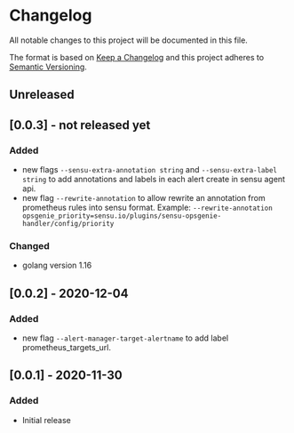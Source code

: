 # Changelog
All notable changes to this project will be documented in this file.

The format is based on [Keep a Changelog](http://keepachangelog.com/en/1.0.0/)
and this project adheres to [Semantic
Versioning](http://semver.org/spec/v2.0.0.html).

## Unreleased

## [0.0.3] - not released yet

### Added
- new flags `--sensu-extra-annotation string` and `--sensu-extra-label string` to add annotations and labels in each alert create in sensu agent api.
- new flag `--rewrite-annotation` to allow rewrite an annotation from prometheus rules into sensu format. Example: `--rewrite-annotation opsgenie_priority=sensu.io/plugins/sensu-opsgenie-handler/config/priority`

### Changed
- golang version 1.16

## [0.0.2] - 2020-12-04

### Added
- new flag `--alert-manager-target-alertname` to add label prometheus_targets_url.


## [0.0.1] - 2020-11-30

### Added
- Initial release
